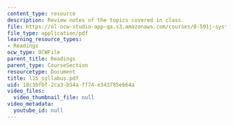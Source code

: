 ```yaml
---
content_type: resource
description: Review notes of the topics covered in class.
file: https://ol-ocw-studio-app-qa.s3.amazonaws.com/courses/8-591j-systems-biology-fall-2004/18c3bfbf2ca3b54aff74e343785e664a_l15_syllabus.pdf
file_type: application/pdf
learning_resource_types:
- Readings
ocw_type: OCWFile
parent_title: Readings
parent_type: CourseSection
resourcetype: Document
title: l15_syllabus.pdf
uid: 18c3bfbf-2ca3-b54a-ff74-e343785e664a
video_files:
  video_thumbnail_file: null
video_metadata:
  youtube_id: null
---
```

